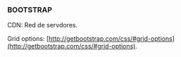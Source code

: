### BOOTSTRAP

CDN: Red de servdores.

Grid options: [http://getbootstrap.com/css/#grid-options](http://getbootstrap.com/css/#grid-options).